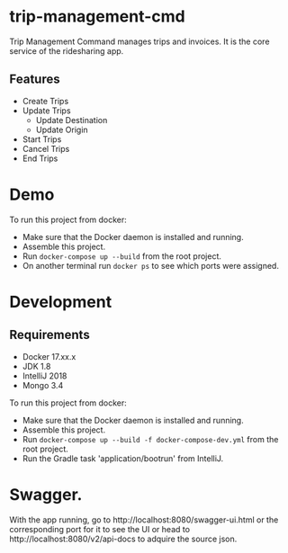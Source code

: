 # trip-management-cmd

Trip Management Command manages trips and invoices. It is the core service of the ridesharing app.

## Features
* Create Trips
* Update Trips
    * Update Destination
    * Update Origin
* Start Trips
* Cancel Trips
* End Trips

# Demo
To run this project from docker:
* Make sure that the Docker daemon is installed and running.
* Assemble this project.
* Run ```docker-compose up --build``` from the root project.
* On another terminal run ```docker ps``` to see which ports were assigned.

# Development

## Requirements
* Docker 17.xx.x
* JDK 1.8
* IntelliJ 2018
* Mongo 3.4

 To run this project from docker:
 * Make sure that the Docker daemon is installed and running.
 * Assemble this project.
 * Run ```docker-compose up --build -f docker-compose-dev.yml``` from the root project.
 * Run the Gradle task 'application/bootrun' from IntelliJ.
 
 # Swagger.
 
 With the app running, go to http://localhost:8080/swagger-ui.html or the corresponding port for it to see the UI or head to http://localhost:8080/v2/api-docs to adquire the source json.